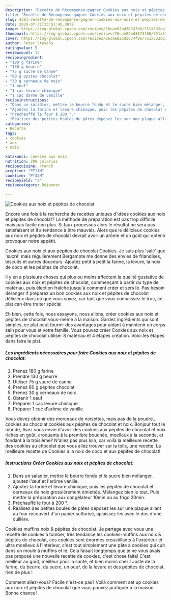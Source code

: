 ```yaml
---
description: "Recette de Récompense-gagner Cookies aux noix et pépites de chocolat"
title: "Recette de Récompense-gagner Cookies aux noix et pépites de chocolat"
slug: 4381-recette-de-recompense-gagner-cookies-aux-noix-et-pepites-de-chocolat
date: 2020-07-31T23:51:49.307Z
image: https://img-global.cpcdn.com/recipes/26cae82bd3674f06/751x532cq70/cookies-aux-noix-et-pepites-de-chocolat-photo-principale-de-la-recette.jpg
thumbnail: https://img-global.cpcdn.com/recipes/26cae82bd3674f06/751x532cq70/cookies-aux-noix-et-pepites-de-chocolat-photo-principale-de-la-recette.jpg
cover: https://img-global.cpcdn.com/recipes/26cae82bd3674f06/751x532cq70/cookies-aux-noix-et-pepites-de-chocolat-photo-principale-de-la-recette.jpg
author: Peter Stevens
ratingvalue: 5
reviewcount: 12
recipeingredient:
- "180 g farine"
- "130 g beurre"
- "75 g sucre de canne"
- "80 g ppites chocolat"
- "30 g cerneaux de noix"
- "1 oeuf"
- "1 cac levure chimique"
- "1 cac darme de vanille"
recipeinstructions:
- "Dans un saladier, mettre le beurre fondu et le sucre bien mélanger, ajoutez l&#39;œuf et l&#39;arôme vanille."
- "Ajoutez la farine et levure chimique, puis les pépites de chocolat et cerneaux de noix grossièrement émiettés. Mélangez bien le tout. Puis mettre la préparation aux congélateur 10min ou au frigo 20min."
- "Préchauffé le four à 200 °."
- "Réalisez des petites boules de pâtes déposez les sur une plaque allant au four recouvert d&#39;un papier sulfurisé, aplaissez les avec le dos d&#39;une cuillère."
categories:
- Recette
tags:
- cookies
- aux
- noix

katakunci: cookies aux noix 
nutrition: 209 calories
recipecuisine: French
preptime: "PT11M"
cooktime: "PT42M"
recipeyield: "3"
recipecategory: Déjeuner

---
```



![Cookies aux noix et pépites de chocolat](https://img-global.cpcdn.com/recipes/26cae82bd3674f06/751x532cq70/cookies-aux-noix-et-pepites-de-chocolat-photo-principale-de-la-recette.jpg)

Encore une fois à la recherche de recettes uniques d'idées cookies aux noix et pépites de chocolat? La méthode de préparation est pas trop difficile mais pas facile non plus. Si faux processus alors le résultat ne sera pas satisfaisant et il a tendance à être mauvais. Alors que le délicieux cookies aux noix et pépites de chocolat devrait avoir un arôme et un goût qui obtenir provoquer notre appétit.

Cookies aux noix et aux pépites de chocolat Cookies. Je suis plus &#39;salé&#39; que &#39;sucré&#39; mais régulièrement Bergamote me donne des envies de friandises, biscuits et autres douceurs. Ajoutez petit à petit la farine, la levure, la noix de coco et les pépites de chocolat.

Il y en a plusieurs choses qui plus ou moins affectent la qualité gustative de cookies aux noix et pépites de chocolat, commençant à partir du type de matériau, puis élection fraîche jusqu'à comment créer et sers le. Pas besoin déranger if préparez un bon cookies aux noix et pépites de chocolat délicieux dans où que vous soyez, car tant que vous connaissez le truc, ce plat can être traiter spécial.


Eh bien, cette fois, nous essayons, nous allons, créer cookies aux noix et pépites de chocolat vous-même à la maison. Gardez ingrédients qui sont simples, ce plat peut fournir des avantages pour aidant à maintenir un corps sain pour vous et votre famille. Vous pouvez créer Cookies aux noix et pépites de chocolat utiliser 8 matériau et 4 étapes création. Voici les étapes dans faire le plat.

<!--inarticleads1-->

##### Les ingrédients nécessaires pour faire Cookies aux noix et pépites de chocolat:

1. Prenez 180 g farine
1. Prendre 130 g beurre
1. Utiliser 75 g sucre de canne
1. Prenez 80 g pépites chocolat
1. Prenez 30 g cerneaux de noix
1. Obtenir 1 oeuf
1. Préparer 1 cac levure chimique
1. Préparer 1 cac d&#39;arôme de vanille


Vous devez obtenir des morceaux de noisettes, mais pas de la poudre… cookies au chocolat cookies aux pépites de chocolat et noix. Bonjour tout le monde, Avez vous envie d&#39;avoir des cookies aux pépites de chocolat et noix riches en goût, croquants à la première bouchée, moelleux à la seconde, et fondant à la troisième? N&#39;allez pas plus loin, car voilà la meilleure recette des cookies au chocolat que vous allez trouver sur la toile, une recette. La meilleure recette de Cookies à la noix de coco et aux pépites de chocolat! 

<!--inarticleads2-->

##### Instructions Créer Cookies aux noix et pépites de chocolat:

1. Dans un saladier, mettre le beurre fondu et le sucre bien mélanger, ajoutez l&#39;œuf et l&#39;arôme vanille.
1. Ajoutez la farine et levure chimique, puis les pépites de chocolat et cerneaux de noix grossièrement émiettés. Mélangez bien le tout. Puis mettre la préparation aux congélateur 10min ou au frigo 20min.
1. Préchauffé le four à 200 °.
1. Réalisez des petites boules de pâtes déposez les sur une plaque allant au four recouvert d&#39;un papier sulfurisé, aplaissez les avec le dos d&#39;une cuillère.


Cookies muffins noix &amp; pépites de chocolat. Je partage avec vous une recette de cookies à tomber, très tendance les cookies-muffins aux noix &amp; pépites de chocolat, ces cookies sont énormes croustillants à l&#39;extérieur et ultra moelleux à l&#39;intérieur, c&#39;est tout simplement une pâte à cookies qui cuit dans un moule à muffins et le. Cela faisait longtemps que je ne vous avais pas proposé une nouvelle recette de cookies, c&#39;est chose faite! C&#39;est meilleur au goût, meilleur pour la santé, et bien moins cher ! Juste de la farine, du beurre, du sucre, un oeuf, de la levure et des pépites de chocolat, rien de plus ! 


Comment allez-vous? Facile n'est-ce pas? Voilà comment set up cookies aux noix et pépites de chocolat que vous pouvez pratiquer à la maison. Bonne chance!
